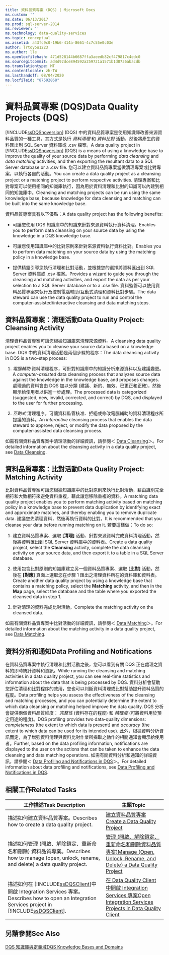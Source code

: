 ```yaml
---
title: 資料品質專案 (DQS) | Microsoft Docs
ms.custom: ''
ms.date: 06/13/2017
ms.prod: sql-server-2014
ms.reviewer: ''
ms.technology: data-quality-services
ms.topic: conceptual
ms.assetid: a43fc9c0-19b6-414a-8661-4c7c55e0c03e
author: lrtoyou1223
ms.author: lle
ms.openlocfilehash: 471d528144b6687ffa3aeedb82cf479817c4edc0
ms.sourcegitcommit: ad4d92dce894592a259721a1571b1d8736abacdb
ms.translationtype: MT
ms.contentlocale: zh-TW
ms.lasthandoff: 08/04/2020
ms.locfileid: "87592868"
---
```

# <a name="data-quality-projects-dqs"></a><span data-ttu-id="ccbe4-102">資料品質專案 (DQS)</span><span class="sxs-lookup"><span data-stu-id="ccbe4-102">Data Quality Projects (DQS)</span></span>
  <span data-ttu-id="ccbe4-103">[!INCLUDE[ssDQSnoversion](../includes/ssdqsnoversion-md.md)] (DQS) 中的資料品質專案是使用知識庫改善來源資料品質的一種工具，其方式是執行 *資料清理* 和 *資料比對* 活動，然後將產生的資料匯出到 SQL Server 資料庫或 .csv 檔案。</span><span class="sxs-lookup"><span data-stu-id="ccbe4-103">A data quality project in [!INCLUDE[ssDQSnoversion](../includes/ssdqsnoversion-md.md)] (DQS) is a means of using a knowledge base to improve the quality of your source data by performing *data cleansing* and *data matching* activities, and then exporting the resultant data to a SQL Server database or a .csv file.</span></span> <span data-ttu-id="ccbe4-104">您可以建立資料品質專案當做清理專案或比對專案，以執行各自的活動。</span><span class="sxs-lookup"><span data-stu-id="ccbe4-104">You can create a data quality project as a cleansing project or a matching project to perform respective activities.</span></span> <span data-ttu-id="ccbe4-105">清理專案和比對專案可以使用相同的知識庫執行，因為用於資料清理和比對的知識可以內建到相同的知識庫中。</span><span class="sxs-lookup"><span data-stu-id="ccbe4-105">Cleansing and matching projects can be run using the same knowledge base, because knowledge for data cleansing and matching can be built into the same knowledge base.</span></span>  
  
 <span data-ttu-id="ccbe4-106">資料品質專案具有以下優點：</span><span class="sxs-lookup"><span data-stu-id="ccbe4-106">A data quality project has the following benefits:</span></span>  
  
-   <span data-ttu-id="ccbe4-107">可讓您使用 DQS 知識庫中的知識來針對來源資料執行資料清理。</span><span class="sxs-lookup"><span data-stu-id="ccbe4-107">Enables you to perform data cleansing on your source data by using the knowledge in a DQS knowledge base.</span></span>  
  
-   <span data-ttu-id="ccbe4-108">可讓您使用知識庫中的比對原則來針對來源資料執行資料比對。</span><span class="sxs-lookup"><span data-stu-id="ccbe4-108">Enables you to perform data matching on your source data by using the matching policy in a knowledge base.</span></span>  
  
-   <span data-ttu-id="ccbe4-109">提供精靈引導您執行清理和比對活動，並根據您的選擇將資料匯出到 SQL Server 資料庫或 .csv 檔案。</span><span class="sxs-lookup"><span data-stu-id="ccbe4-109">Provides a wizard to guide you through the cleansing and matching activities, and export the data as per your selection to a SQL Server database or to a .csv file.</span></span> <span data-ttu-id="ccbe4-110">資料監管可以使用資料品質專案來執行及控制電腦輔助/互動式清理和資料比對步驟。</span><span class="sxs-lookup"><span data-stu-id="ccbe4-110">The data steward can use the data quality project to run and control the computer-assisted/interactive cleansing and data matching steps.</span></span>  
  
##  <a name="data-quality-project-cleansing-activity"></a><a name="Cleansing"></a><span data-ttu-id="ccbe4-111">資料品質專案：清理活動</span><span class="sxs-lookup"><span data-stu-id="ccbe4-111">Data Quality Project: Cleansing Activity</span></span>  
 <span data-ttu-id="ccbe4-112">清理資料品質專案可讓您根據知識庫來清理來源資料。</span><span class="sxs-lookup"><span data-stu-id="ccbe4-112">A cleansing data quality project enables you to cleanse your source data based on a knowledge base.</span></span> <span data-ttu-id="ccbe4-113">DQS 中的資料清理活動是兩個步驟的程序：</span><span class="sxs-lookup"><span data-stu-id="ccbe4-113">The data cleansing activity in DQS is a two-step process:</span></span>  
  
1.  <span data-ttu-id="ccbe4-114">*電腦輔助* 資料清理程序，可針對知識庫中的知識分析來源資料以及建議變更。</span><span class="sxs-lookup"><span data-stu-id="ccbe4-114">A *computer-assisted* data cleansing process that analyzes source data against the knowledge in the knowledge base, and proposes changes.</span></span> <span data-ttu-id="ccbe4-115">處理過的資料會由 DQS 加以分類 (建議、新的、無效、已更正和正確)，然後顯示給使用者以供進一步處理。</span><span class="sxs-lookup"><span data-stu-id="ccbe4-115">The processed data is categorized (suggested, new, invalid, corrected, and correct) by DQS, and displayed to the user for further processing.</span></span>  
  
2.  <span data-ttu-id="ccbe4-116">*互動式* 清理程序，可讓資料監管核准、拒絕或修改電腦輔助的資料清理程序所提議的資料。</span><span class="sxs-lookup"><span data-stu-id="ccbe4-116">An *interactive* cleansing process that enables the data steward to approve, reject, or modify the data proposed by the computer-assisted data cleansing process.</span></span>  
  
 <span data-ttu-id="ccbe4-117">如需有關資料品質專案中清理活動的詳細資訊，請參閱＜ [Data Cleansing](../../2014/data-quality-services/data-cleansing.md)＞。</span><span class="sxs-lookup"><span data-stu-id="ccbe4-117">For detailed information about the cleansing activity in a data quality project, see [Data Cleansing](../../2014/data-quality-services/data-cleansing.md).</span></span>  
  
##  <a name="data-quality-project-matching-activity"></a><a name="Matching"></a><span data-ttu-id="ccbe4-118">資料品質專案：比對活動</span><span class="sxs-lookup"><span data-stu-id="ccbe4-118">Data Quality Project: Matching Activity</span></span>  
 <span data-ttu-id="ccbe4-119">比對資料品質專案可讓您根據知識庫中的比對原則來執行比對活動，藉由識別完全相符和大致相符來避免資料重複，藉此讓您移除重複的資料。</span><span class="sxs-lookup"><span data-stu-id="ccbe4-119">A matching data quality project enables you to perform matching activity based on matching policy in a knowledge base to prevent data duplication by identifying exact and approximate matches, and thereby enabling you to remove duplicate data.</span></span> <span data-ttu-id="ccbe4-120">建議您先清理資料，然後再執行資料的比對。</span><span class="sxs-lookup"><span data-stu-id="ccbe4-120">It is recommended that you cleanse your data before running matching on it.</span></span> <span data-ttu-id="ccbe4-121">若要這樣做：</span><span class="sxs-lookup"><span data-stu-id="ccbe4-121">To do so:</span></span>  
  
1.  <span data-ttu-id="ccbe4-122">建立資料品質專案、選取 **[清理]** 活動、針對來源資料完成資料清理活動，然後將資料匯出到 SQL Server 資料庫中的資料表。</span><span class="sxs-lookup"><span data-stu-id="ccbe4-122">Create a data quality project, select the **Cleansing** activity, complete the data cleansing activity on your source data, and then export it to a table in a SQL Server database.</span></span>  
  
2.  <span data-ttu-id="ccbe4-123">使用包含比對原則的知識庫建立另一個資料品質專案、選取 **[比對]** 活動，然後在 **[對應]** 頁面上選取您在步驟 1 匯出之清理資料所在的資料庫和資料表。</span><span class="sxs-lookup"><span data-stu-id="ccbe4-123">Create another data quality project by using a knowledge base that contains a matching policy, select the **Matching** activity, and then in the **Map** page, select the database and the table where you exported the cleansed data in step 1.</span></span>  
  
3.  <span data-ttu-id="ccbe4-124">針對清理的資料完成比對活動。</span><span class="sxs-lookup"><span data-stu-id="ccbe4-124">Complete the matching activity on the cleansed data.</span></span>  
  
 <span data-ttu-id="ccbe4-125">如需有關資料品質專案中比對活動的詳細資訊，請參閱＜ [Data Matching](../../2014/data-quality-services/data-matching.md)＞。</span><span class="sxs-lookup"><span data-stu-id="ccbe4-125">For detailed information about the matching activity in a data quality project, see [Data Matching](../../2014/data-quality-services/data-matching.md).</span></span>  
  
##  <a name="data-profiling-and-notifications"></a><a name="ProfilingNotification"></a><span data-ttu-id="ccbe4-126">資料分析和通知</span><span class="sxs-lookup"><span data-stu-id="ccbe4-126">Data Profiling and Notifications</span></span>  
 <span data-ttu-id="ccbe4-127">在資料品質專案中執行清理和比對活動之後，您可以看到有關 DQS 正在處理之資料的即時統計資料和資訊。</span><span class="sxs-lookup"><span data-stu-id="ccbe4-127">While running the cleansing and matching activities in a data quality project, you can see real-time statistics and information about the data that is being processed by DQS.</span></span> <span data-ttu-id="ccbe4-128">資料分析會幫助您評估清理和比對程序的效用，您也可以判斷資料清理或比對幫助提升資料品質的程度。</span><span class="sxs-lookup"><span data-stu-id="ccbe4-128">Data profiling helps you assess the effectiveness of the cleansing and matching processes, and you can potentially determine the extent to which data cleansing or matching helped improve the data quality.</span></span> <span data-ttu-id="ccbe4-129">DQS 分析會提供兩個資料品質維度： *完整性* (資料存在的程度) 和 *精確度* (可將資料用於預定用途的程度)。</span><span class="sxs-lookup"><span data-stu-id="ccbe4-129">DQS profiling provides two data-quality dimensions: *completeness* (the extent to which data is present) and *accuracy* (the extent to which data can be used for its intended use).</span></span> <span data-ttu-id="ccbe4-130">此外，根據資料分析資訊而定，為了增強資料清理與資料比對作業所採取之動作的相關通知會顯示給使用者。</span><span class="sxs-lookup"><span data-stu-id="ccbe4-130">Further, based on the data profiling information, notifications are displayed to the user on the actions that can be taken to enhance the data cleansing and data matching operations.</span></span> <span data-ttu-id="ccbe4-131">如需有關資料分析和通知的詳細資訊，請參閱＜ [Data Profiling and Notifications in DQS](../../2014/data-quality-services/data-profiling-and-notifications-in-dqs.md)＞。</span><span class="sxs-lookup"><span data-stu-id="ccbe4-131">For detailed information about data profiling and notifications, see [Data Profiling and Notifications in DQS](../../2014/data-quality-services/data-profiling-and-notifications-in-dqs.md).</span></span>  
  
## <a name="related-tasks"></a><span data-ttu-id="ccbe4-132">相關工作</span><span class="sxs-lookup"><span data-stu-id="ccbe4-132">Related Tasks</span></span>  
  
|<span data-ttu-id="ccbe4-133">工作描述</span><span class="sxs-lookup"><span data-stu-id="ccbe4-133">Task Description</span></span>|<span data-ttu-id="ccbe4-134">主題</span><span class="sxs-lookup"><span data-stu-id="ccbe4-134">Topic</span></span>|  
|----------------------|-----------|  
|<span data-ttu-id="ccbe4-135">描述如何建立資料品質專案。</span><span class="sxs-lookup"><span data-stu-id="ccbe4-135">Describes how to create a data quality project.</span></span>|[<span data-ttu-id="ccbe4-136">建立資料品質專案</span><span class="sxs-lookup"><span data-stu-id="ccbe4-136">Create a Data Quality Project</span></span>](../../2014/data-quality-services/create-a-data-quality-project.md)|  
|<span data-ttu-id="ccbe4-137">描述如何管理 (開啟、解除鎖定、重新命名和刪除) 資料品質專案。</span><span class="sxs-lookup"><span data-stu-id="ccbe4-137">Describes how to manage (open, unlock, rename, and delete) a data quality project.</span></span>|[<span data-ttu-id="ccbe4-138">管理 &#40;開啟、解除鎖定、重新命名和刪除資料品質專案&#41;</span><span class="sxs-lookup"><span data-stu-id="ccbe4-138">Manage &#40;Open, Unlock, Rename, and Delete&#41; a Data Quality Project</span></span>](../../2014/data-quality-services/manage-open-unlock-rename-and-delete-a-data-quality-project.md)|  
|<span data-ttu-id="ccbe4-139">描述如何在 [!INCLUDE[ssDQSClient](../includes/ssdqsclient-md.md)]中開啟 Integration Services 專案。</span><span class="sxs-lookup"><span data-stu-id="ccbe4-139">Describes how to open an Integration Services project in [!INCLUDE[ssDQSClient](../includes/ssdqsclient-md.md)].</span></span>|[<span data-ttu-id="ccbe4-140">在 Data Quality Client 中開啟 Integration Services 專案</span><span class="sxs-lookup"><span data-stu-id="ccbe4-140">Open Integration Services Projects in Data Quality Client</span></span>](../../2014/data-quality-services/open-integration-services-projects-in-data-quality-client.md)|  
  
## <a name="see-also"></a><span data-ttu-id="ccbe4-141">另請參閱</span><span class="sxs-lookup"><span data-stu-id="ccbe4-141">See Also</span></span>  
 [<span data-ttu-id="ccbe4-142">DQS 知識庫與定義域</span><span class="sxs-lookup"><span data-stu-id="ccbe4-142">DQS Knowledge Bases and Domains</span></span>](../../2014/data-quality-services/dqs-knowledge-bases-and-domains.md)  
  
  
